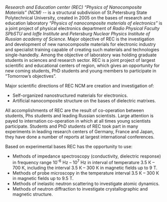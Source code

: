 *Research and Education center (REC) “Physics of Nanocomposite Materials” (NCM)* -- is a structural subdivision of St.Petersburg State Polytechnical University, created in 2005 on the bases of research and education laboratory *“Physics of nanocomposite materials of electronics”* is a joint project of physical electronics department of *Radio Physical Faculty SPbSTU* and *Ioffe Institute* and *Petersburg Nuclear Physics Institute of Russian academy of Science.* 
Major objective of REC is the investigation and development of new nanocomposite materials for electronic industry and specialist training capable of creating such materials and technologies single-handedly. Among the objective of laboratory was holding graduate students in sciences and research sector. 
REC is a joint project of largest scientific and educational centers of region, which gives an opportunity for new coming students, PhD students and young members to participate in “Tomorrow’s objectives”.

Major scientific directions of REC NCM are creation and investigation of:

- Self-organized nanostructured materials for electronics.
- Artificial nanocomposite structure on the bases of dielectric matrixes. 

All accomplishments of REC are the result of co-operation between students, Phs students and leading Russian scientists. Large attention is payed to internation co-operation in which at all times young scientists participate. Students and PhD students of REC took part in many experiments in leading research centers of Germany, France and Japan, they have done a number of reports at largest international conferences.

Based on experimental bases REC has the opportunity to use:

- Methods of impedance spectroscopy (conductivity, dielectric response) in frequency range 10<sup>-6</sup> Hz – 10<sup>7</sup> Hz in interval of temperature 3.5 К – 700 К, including the interval 3.5 К – 300 К in magnetic fields up to 9 T.
- Methods of probe microscopy in the temperature interval 3.5 К – 300 К in magnetic fields up to 9.5 T.
- Methods of inelastic neutron scattering to investigate atomic dynamics.
- Methods of neutron diffraction to investigate crystallographic and magnetic structure.

